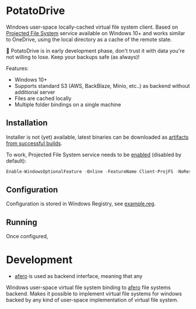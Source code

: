 # PotatoDrive

Windows user-space locally-cached virtual file system client. Based on [Projected File System](https://learn.microsoft.com/en-us/windows/win32/projfs/projected-file-system) service available on Windows 10+ and works similar to OneDrive, using the local directory as a cache of the remote state.

:construction: PotatoDrive is in early development phase, don't trust it with data you're not willing to lose. Keep your backups safe (as always)!

Features:

* Windows 10+
* Supports standard S3 (AWS, BackBlaze, Minio, etc..) as backend without additional server
* Files are cached locally
* Multiple folder bindings on a single machine

## Installation

Installer is not (yet) available, latest binaries can be downloaded as [artifacts from successful builds](https://github.com/balazsgrill/potatodrive/actions).

To work, Projected File System service needs to be [enabled](https://learn.microsoft.com/en-us/windows/win32/projfs/enabling-windows-projected-file-system) (disabled by default):

```PowerShell
Enable-WindowsOptionalFeature -Online -FeatureName Client-ProjFS -NoRestart
```

## Configuration

Configuration is stored in Windows Registry, see [example.reg](example/potatodrive-minio.reg).

## Running

Once configured, 

# Development

* [afero](https://github.com/spf13/afero) is used as backend interface, meaning that any 

Windows user-space virtual file system binding to [afero](https://github.com/spf13/afero) file systems backend. Makes it possible to implement virtual file systems for windows backed by any kind of user-space implementation of virtual file system.
